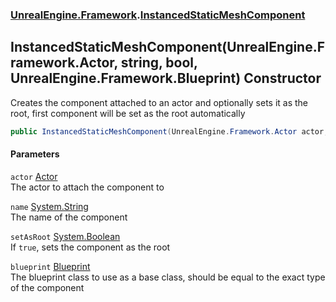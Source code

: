 ### [UnrealEngine.Framework](./UnrealEngine-Framework.md 'UnrealEngine.Framework').[InstancedStaticMeshComponent](./UnrealEngine-Framework-InstancedStaticMeshComponent.md 'UnrealEngine.Framework.InstancedStaticMeshComponent')
## InstancedStaticMeshComponent(UnrealEngine.Framework.Actor, string, bool, UnrealEngine.Framework.Blueprint) Constructor
Creates the component attached to an actor and optionally sets it as the root, first component will be set as the root automatically  
```csharp
public InstancedStaticMeshComponent(UnrealEngine.Framework.Actor actor, string name=null, bool setAsRoot=false, UnrealEngine.Framework.Blueprint blueprint=null);
```
#### Parameters
<a name='UnrealEngine-Framework-InstancedStaticMeshComponent-InstancedStaticMeshComponent(UnrealEngine-Framework-Actor_string_bool_UnrealEngine-Framework-Blueprint)-actor'></a>
`actor` [Actor](./UnrealEngine-Framework-Actor.md 'UnrealEngine.Framework.Actor')  
The actor to attach the component to  
  
<a name='UnrealEngine-Framework-InstancedStaticMeshComponent-InstancedStaticMeshComponent(UnrealEngine-Framework-Actor_string_bool_UnrealEngine-Framework-Blueprint)-name'></a>
`name` [System.String](https://docs.microsoft.com/en-us/dotnet/api/System.String 'System.String')  
The name of the component  
  
<a name='UnrealEngine-Framework-InstancedStaticMeshComponent-InstancedStaticMeshComponent(UnrealEngine-Framework-Actor_string_bool_UnrealEngine-Framework-Blueprint)-setAsRoot'></a>
`setAsRoot` [System.Boolean](https://docs.microsoft.com/en-us/dotnet/api/System.Boolean 'System.Boolean')  
If `true`, sets the component as the root  
  
<a name='UnrealEngine-Framework-InstancedStaticMeshComponent-InstancedStaticMeshComponent(UnrealEngine-Framework-Actor_string_bool_UnrealEngine-Framework-Blueprint)-blueprint'></a>
`blueprint` [Blueprint](./UnrealEngine-Framework-Blueprint.md 'UnrealEngine.Framework.Blueprint')  
The blueprint class to use as a base class, should be equal to the exact type of the component  
  
